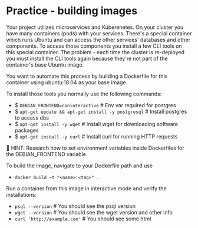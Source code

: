# Practice - building images

Your project utilizes microservices and Kuberenetes. On your cluster you have many containers (pods) with your services. There's a special container which runs Ubuntu and can access the other services' databases and other components. To access those components you install a few CLI tools on this special container. The problem - each time the cluster is re-deployed you must install the CLI tools again because they're not part of the container's base Ubuntu image.

You want to automate this process by building a Dockerfile for this container using ubuntu:18.04 as your base image.

To install those tools you normally use the following commands:

- $ `DEBIAN_FRONTEND=noninteractive` # Env var required for postgres
- $ `apt-get update && apt-get install -y postgresql` # Install postgres to access dbs
- $ `apt-get install -y wget` # Install wget for downloading software packages
- $ `apt-get install -y curl` # Install curl for running HTTP requests

:whale: HINT: Research how to set environment variables inside Dockerfiles for the DEBIAN_FRONTEND variable.

To build the image, navigate to your Dockerfile path and use
 - `docker build –t "<name>:<tag>" .`

Run a container from this image in interactive mode and verify the installations:
 - `psql --version` # You should see the psql version
 - `wget --version` # You should see the wget version and other info
 - `curl 'http://example.com'` # You should see some html
